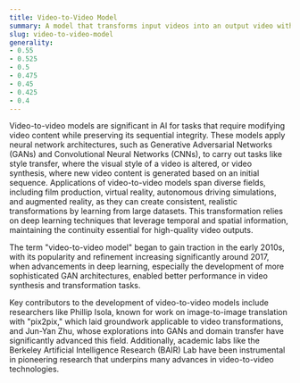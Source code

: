 ```yaml
---
title: Video-to-Video Model
summary: A model that transforms input videos into an output video with altered or enhanced visual characteristics while retaining the temporal coherence of the original.
slug: video-to-video-model
generality:
- 0.55
- 0.525
- 0.5
- 0.475
- 0.45
- 0.425
- 0.4
---
```


Video-to-video models are significant in AI for tasks that require modifying video content while preserving its sequential integrity. These models apply neural network architectures, such as Generative Adversarial Networks (GANs) and Convolutional Neural Networks (CNNs), to carry out tasks like style transfer, where the visual style of a video is altered, or video synthesis, where new video content is generated based on an initial sequence. Applications of video-to-video models span diverse fields, including film production, virtual reality, autonomous driving simulations, and augmented reality, as they can create consistent, realistic transformations by learning from large datasets. This transformation relies on deep learning techniques that leverage temporal and spatial information, maintaining the continuity essential for high-quality video outputs. 

The term "video-to-video model" began to gain traction in the early 2010s, with its popularity and refinement increasing significantly around 2017, when advancements in deep learning, especially the development of more sophisticated GAN architectures, enabled better performance in video synthesis and transformation tasks.

Key contributors to the development of video-to-video models include researchers like Phillip Isola, known for work on image-to-image translation with "pix2pix," which laid groundwork applicable to video transformations, and Jun-Yan Zhu, whose explorations into GANs and domain transfer have significantly advanced this field. Additionally, academic labs like the Berkeley Artificial Intelligence Research (BAIR) Lab have been instrumental in pioneering research that underpins many advances in video-to-video technologies.